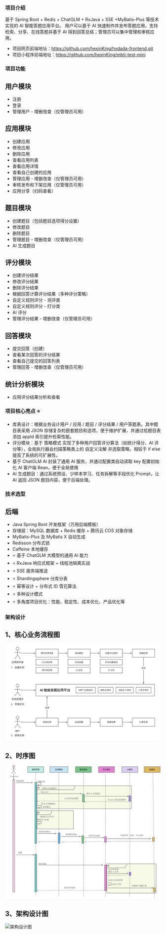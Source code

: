 ### 项目介绍
基于 Spring Boot + Redis + ChatGLM + RxJava + SSE +MyBatis-Plus 等技术实现的 AI 智能答题应用平台。
用户可以基于 AI 快速制作并发布答题应用，支持检索、分享、在线答题并基于 AI 得到回答总结；管理员可以集中管理和审核应用。

- 项目网页前端地址：https://github.com/hexinKing/hxdada-frontend.git
- 项目小程序前端地址：https://github.com/hexinKing/mbti-test-mini

### 项目功能

## 用户模块
- 注册
- 登录
- 管理用户 - 增删改查（仅管理员可用）

## 应用模块
- 创建应用
- 修改应用
- 删除应用
- 查看应用列表
- 查看应用详情
- 查看自己创建的应用
- 管理应用 - 增删改查（仅管理员可用）
- 审核发布和下架应用（仅管理员可用）
- 应用分享（扫码查看）

## 题目模块
- 创建题目（包括题目选项得分设置）
- 修改题目
- 删除题目
- 管理题目 - 增删改查（仅管理员可用）
- AI 生成题目

## 评分模块
- 创建评分结果
- 修改评分结果
- 删除评分结果
- 根据回答计算评分结果（多种评分策略）
- 自定义规则评分 - 测评类
- 自定义规则评分 - 打分类
- AI 评分
- 管理评分结果 - 增删改查（仅管理员可用）

## 回答模块
- 提交回答（创建）
- 查看某次回答的评分结果
- 查看自己提交的回答列表
- 管理回答 - 增删改查（仅管理员可用）

## 统计分析模块
- 应用评分结果分析和查看


### 项目核心亮点 ⭐
- 库表设计：根据业务设计用户 / 应用 / 题目 / 评分结果 / 用户答题表。其中题目表采用 JSON 存储复杂的嵌套题目和选项，便于维护扩展，并通过给题目表添加 appId 索引提升检索性能。
- 评分模块：基于 策略模式 实现了多种用户回答评分算法（如统计得分、AI 评分等），全局执行器会扫描策略类上的 自定义注解 并选取策略，相较于 if else 提高了系统的可扩展性。
- 基于 ChatGLM AI 封装了通用 AI 服务，并通过配置类自动读取 key 配置初始化 AI 客户端 Bean，便于全局使用
- AI 生成题目：通过系统预设、少样本学习、任务拆解等手段优化 Prompt，让 AI 返回 JSON 题目内容，便于后端处理。

### 技术选型

## 后端
- Java Spring Boot 开发框架（万用后端模板）
- 存储层：MySQL 数据库 + Redis 缓存 + 腾讯云 COS 对象存储
- MyBatis-Plus 及 MyBatis X 自动生成
- Redisson 分布式锁
- Caffeine 本地缓存
- ⭐️ 基于 ChatGLM 大模型的通用 AI 能力
- ⭐️ RxJava 响应式框架 + 线程池隔离实战
- ⭐️ SSE 服务端推送
- ⭐️ Shardingsphere 分库分表
- ⭐️ 幂等设计 + 分布式 ID 雪花算法
- ⭐️ 多种设计模式
- ⭐️ 多角度项目优化：性能、稳定性、成本优化、产品优化等

### 架构设计

## 1、核心业务流程图
![核心业务流程图](./readmeimages/核心业务流程图.png)

## 2、时序图
![时序图](./readmeimages/时序图.png)

## 3、架构设计图
![架构设计图](./readmeimages/架构设计图.png)
